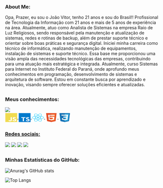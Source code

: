 ### About Me:
Opa, Prazer, eu sou o João Vitor, tenho 21 anos e sou do Brasil!!
Profissional de Tecnologia da Informação com 21 anos e mais de 5 anos de experiência na área. Atualmente, atuo como Analista de Sistemas na empresa Raio de Luz Religiosos, sendo responsável pela manutenção e atualização de sistemas, redes e rotinas de backup, além de prestar suporte técnico e orientar sobre boas práticas e segurança digital.
Iniciei minha carreira como técnico de informática, realizando manutenção de equipamentos, instalação de sistemas e suporte técnico. Essa base me proporcionou uma visão ampla das necessidades tecnológicas das empresas, contribuindo para uma atuação mais estratégica e integrada.
Atualmente, curso Sistemas para Internet no Instituto Federal do Paraná, onde aprofundo meus conhecimentos em programação, desenvolvimento de sistemas e arquitetura de software. Estou em constante busca por aprendizado e inovação, visando sempre oferecer soluções eficientes e atualizadas.

  ##
  
### Meus conhecimentos:

 <div>
  <a href="https://github.com/Medeirosjv">
  <img height="180cm" src="https://github-readme
</div>
<div style="display: inline_block"><br>
  <img align="center" alt="joao-Js" height="30" width="40" src="https://raw.githubusercontent.com/devicons/devicon/master/icons/javascript/javascript-plain.svg">
  <img align="center" alt="joao-Ts" height="30" width="40" src="https://raw.githubusercontent.com/devicons/devicon/master/icons/typescript/typescript-plain.svg">
  <img align="center" alt="joao-React" height="30" width="40" src="https://raw.githubusercontent.com/devicons/devicon/master/icons/react/react-original.svg">
  <img align="center" alt="joao-HTML" height="30" width="40" src="https://raw.githubusercontent.com/devicons/devicon/master/icons/html5/html5-original.svg">
  <img align="center" alt="joao-CSS" height="30" width="40" src="https://raw.githubusercontent.com/devicons/devicon/master/icons/css3/css3-original.svg">
   </div>
  
  ##
  
  ### Redes sociais:
<div> 
  <a href="https://www.instagram.com/medeiros_jv99/" target="_blank"><img src="https://img.shields.io/badge/-Instagram-%23E4405F?style=for-the-badge&logo=instagram&logoColor=white" target="_blank"></a>
 	<a href="https://www.twitch.tv/areiajv" target="_blank"><img src="https://img.shields.io/badge/Twitch-9146FF?style=for-the-badge&logo=twitch&logoColor=white" target="_blank"></a>
  <a href = "medeirosjv.963@gmail.com"><img src="https://img.shields.io/badge/-Gmail-%23333?style=for-the-badge&logo=gmail&logoColor=white" target="_blank"></a>
  <a href="https://www.linkedin.com/in/joao-vitor-de-medeiros-48ab17210/" target="_blank"><img src="https://img.shields.io/badge/-LinkedIn-%230077B5?style=for-the-badge&logo=linkedin&logoColor=white" target="_blank"></a> 
 
  ##
 
### Minhas Estatísticas do GitHub:

![Anurag's GitHub stats](https://github-readme-stats.vercel.app/api?username=Medeirosjv&show_icons=true&theme=radical)

![Top Langs](https://github-readme-stats.vercel.app/api/top-langs/?username=Medeirosjv&layout=compact)

  ##
  
</div>


